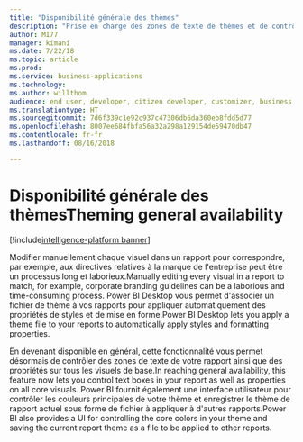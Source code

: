 ```yaml
---
title: "Disponibilité générale des thèmes"
description: "Prise en charge des zones de texte de thèmes et de contrôles fondés sur l'interface utilisateur pour la mise à jour du thème"
author: MI77
manager: kimani
ms.date: 7/22/18
ms.topic: article
ms.prod: 
ms.service: business-applications
ms.technology: 
ms.author: willthom
audience: end user, developer, citizen developer, customizer, business analyst, IT pro
ms.translationtype: HT
ms.sourcegitcommit: 7d6f339c1e92c937c47306db6da360eb8fdd5d77
ms.openlocfilehash: 8007ee684fbfa56a32a298a129154de59470db47
ms.contentlocale: fr-fr
ms.lasthandoff: 08/16/2018

---
```


# <a name="theming-general-availability"></a><span data-ttu-id="fefdd-103">Disponibilité générale des thèmes</span><span class="sxs-lookup"><span data-stu-id="fefdd-103">Theming general availability</span></span>

[!include[intelligence-platform banner](../../includes/intelligence-platform.md)]

<span data-ttu-id="fefdd-104">Modifier manuellement chaque visuel dans un rapport pour correspondre, par exemple, aux directives relatives à la marque de l'entreprise peut être un processus long et laborieux.</span><span class="sxs-lookup"><span data-stu-id="fefdd-104">Manually editing every visual in a report to match, for example, corporate branding guidelines can be a laborious and time-consuming process.</span></span> <span data-ttu-id="fefdd-105">Power BI Desktop vous permet d'associer un fichier de thème à vos rapports pour appliquer automatiquement des propriétés de styles et de mise en forme.</span><span class="sxs-lookup"><span data-stu-id="fefdd-105">Power BI Desktop lets you apply a theme file to your reports to automatically apply styles and formatting properties.</span></span>

<span data-ttu-id="fefdd-106">En devenant disponible en général, cette fonctionnalité vous permet désormais de contrôler des zones de texte de votre rapport ainsi que des propriétés sur tous les visuels de base.</span><span class="sxs-lookup"><span data-stu-id="fefdd-106">In reaching general availability, this feature now lets you control text boxes in your report as well as properties on all core visuals.</span></span> <span data-ttu-id="fefdd-107">Power BI fournit également une interface utilisateur pour contrôler les couleurs principales de votre thème et enregistrer le thème de rapport actuel sous forme de fichier à appliquer à d'autres rapports.</span><span class="sxs-lookup"><span data-stu-id="fefdd-107">Power BI also provides a UI for controlling the core colors in your theme and saving the current report theme as a file to be applied to other reports.</span></span>

<!--
### Who uses this feature
This feature is intended for all report authors. It works without any additional setup. 
## Status
### Development status
In development
#### Target timeframe
October ‘18
-->

